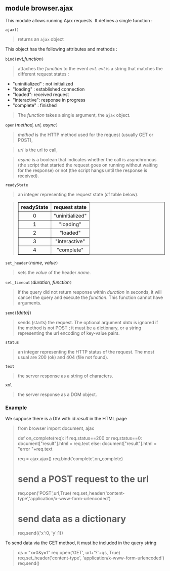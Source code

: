 module **browser.ajax**
-----------------------

This module allows running Ajax requests. It defines a single function :

`ajax()`
> returns an `ajax` object

This object has the following attributes and methods :

`bind(`_evt,function_`)`
> attaches the _function_ to the event _evt_. _evt_ is a string that matches 
> the different request states :

- "uninitialized" : not initialized
- "loading" : established connection
- "loaded": received request
- "interactive": response in progress
- "complete" : finished

> The _function_ takes a single argument, the `ajax` object.

`open(`_method, url, async_`)`
> _method_ is the HTTP method used for the request (usually GET or POST),

> _url_ is the url to call,

> _async_ is a boolean that indicates whether the call is asynchronous (the
> script that started the request goes on running without waiting for the
> response) or not (the script hangs until the response is received).


`readyState`
> an integer representing the request state (cf table below).

<blockquote>
<table cellspacing=0 cellpadding=4 border=1>
<tr><th>
readyState
</th><th>
request state
</th></tr>
<tr><td align="center">0</td><td>"uninitialized"</td></tr>
<tr><td align="center">1</td><td align="center">"loading"</td></tr>
<tr><td align="center">2</td><td align="center">"loaded"</td></tr>
<tr><td align="center">3</td><td align="center">"interactive"</td></tr>
<tr><td align="center">4</td><td align="center">"complete"</td></tr>
</table>
</blockquote>

`set_header(`_name, value_`)`
> sets the _value_ of the header _name_.

`set_timeout(`_duration, function_`)`
> if the query did not return response within _duration_ in seconds, it will
> cancel the query and execute the _function_. This function cannot have 
> arguments.

`send(`_[data]_`)`
> sends (starts) the request. The optional argument _data_ is ignored if the 
> method is not POST ; it must be a dictionary, or a string representing the url
> encoding of key-value pairs.

`status`
> an integer representing the HTTP status of the request. The most usual are 
> 200 (ok) and 404 (file not found).

`text`
> the server response as a string of characters.

`xml`
> the server response as a DOM object.



### Example

We suppose there is a DIV with id _result_ in the HTML page

>    from browser import document, ajax
>
>    def on_complete(req):
>        if req.status==200 or req.status==0:
>            document["result"].html = req.text
>        else:
>            document["result"].html = "error "+req.text
>    
>    req = ajax.ajax()
>    req.bind('complete',on_complete)
>    # send a POST request to the url
>    req.open('POST',url,True)
>    req.set_header('content-type','application/x-www-form-urlencoded')
>    # send data as a dictionary
>    req.send({'x':0, 'y':1})

To send data via the GET method, it must be included in the query string

>    qs = "x=0&y=1"
>    req.open('GET', url+'?'+qs, True)
>    req.set_header('content-type', 'application/x-www-form-urlencoded')
>    req.send()